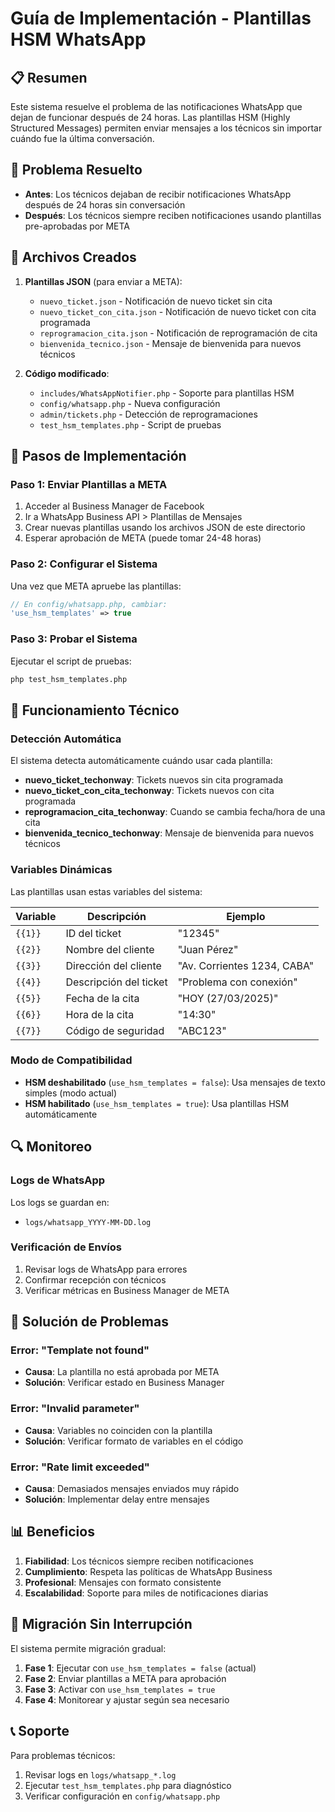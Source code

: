 # Guía de Implementación - Plantillas HSM WhatsApp

## 📋 Resumen

Este sistema resuelve el problema de las notificaciones WhatsApp que dejan de funcionar después de 24 horas. Las plantillas HSM (Highly Structured Messages) permiten enviar mensajes a los técnicos sin importar cuándo fue la última conversación.

## 🎯 Problema Resuelto

- **Antes**: Los técnicos dejaban de recibir notificaciones WhatsApp después de 24 horas sin conversación
- **Después**: Los técnicos siempre reciben notificaciones usando plantillas pre-aprobadas por META

## 📁 Archivos Creados

1. **Plantillas JSON** (para enviar a META):
   - `nuevo_ticket.json` - Notificación de nuevo ticket sin cita
   - `nuevo_ticket_con_cita.json` - Notificación de nuevo ticket con cita programada
   - `reprogramacion_cita.json` - Notificación de reprogramación de cita
   - `bienvenida_tecnico.json` - Mensaje de bienvenida para nuevos técnicos

2. **Código modificado**:
   - `includes/WhatsAppNotifier.php` - Soporte para plantillas HSM
   - `config/whatsapp.php` - Nueva configuración
   - `admin/tickets.php` - Detección de reprogramaciones
   - `test_hsm_templates.php` - Script de pruebas

## 🚀 Pasos de Implementación

### Paso 1: Enviar Plantillas a META

1. Acceder al Business Manager de Facebook
2. Ir a WhatsApp Business API > Plantillas de Mensajes
3. Crear nuevas plantillas usando los archivos JSON de este directorio
4. Esperar aprobación de META (puede tomar 24-48 horas)

### Paso 2: Configurar el Sistema

Una vez que META apruebe las plantillas:

```php
// En config/whatsapp.php, cambiar:
'use_hsm_templates' => true
```

### Paso 3: Probar el Sistema

Ejecutar el script de pruebas:

```bash
php test_hsm_templates.php
```

## 🔧 Funcionamiento Técnico

### Detección Automática

El sistema detecta automáticamente cuándo usar cada plantilla:

- **nuevo_ticket_techonway**: Tickets nuevos sin cita programada
- **nuevo_ticket_con_cita_techonway**: Tickets nuevos con cita programada
- **reprogramacion_cita_techonway**: Cuando se cambia fecha/hora de una cita
- **bienvenida_tecnico_techonway**: Mensaje de bienvenida para nuevos técnicos

### Variables Dinámicas

Las plantillas usan estas variables del sistema:

| Variable | Descripción | Ejemplo |
|----------|-------------|---------|
| `{{1}}` | ID del ticket | "12345" |
| `{{2}}` | Nombre del cliente | "Juan Pérez" |
| `{{3}}` | Dirección del cliente | "Av. Corrientes 1234, CABA" |
| `{{4}}` | Descripción del ticket | "Problema con conexión" |
| `{{5}}` | Fecha de la cita | "HOY (27/03/2025)" |
| `{{6}}` | Hora de la cita | "14:30" |
| `{{7}}` | Código de seguridad | "ABC123" |

### Modo de Compatibilidad

- **HSM deshabilitado** (`use_hsm_templates = false`): Usa mensajes de texto simples (modo actual)
- **HSM habilitado** (`use_hsm_templates = true`): Usa plantillas HSM automáticamente

## 🔍 Monitoreo

### Logs de WhatsApp

Los logs se guardan en:
- `logs/whatsapp_YYYY-MM-DD.log`

### Verificación de Envíos

1. Revisar logs de WhatsApp para errores
2. Confirmar recepción con técnicos
3. Verificar métricas en Business Manager de META

## 🚨 Solución de Problemas

### Error: "Template not found"
- **Causa**: La plantilla no está aprobada por META
- **Solución**: Verificar estado en Business Manager

### Error: "Invalid parameter"
- **Causa**: Variables no coinciden con la plantilla
- **Solución**: Verificar formato de variables en el código

### Error: "Rate limit exceeded"
- **Causa**: Demasiados mensajes enviados muy rápido
- **Solución**: Implementar delay entre mensajes

## 📊 Beneficios

1. **Fiabilidad**: Los técnicos siempre reciben notificaciones
2. **Cumplimiento**: Respeta las políticas de WhatsApp Business
3. **Profesional**: Mensajes con formato consistente
4. **Escalabilidad**: Soporte para miles de notificaciones diarias

## 🔄 Migración Sin Interrupción

El sistema permite migración gradual:

1. **Fase 1**: Ejecutar con `use_hsm_templates = false` (actual)
2. **Fase 2**: Enviar plantillas a META para aprobación
3. **Fase 3**: Activar con `use_hsm_templates = true`
4. **Fase 4**: Monitorear y ajustar según sea necesario

## 📞 Soporte

Para problemas técnicos:
1. Revisar logs en `logs/whatsapp_*.log`
2. Ejecutar `test_hsm_templates.php` para diagnóstico
3. Verificar configuración en `config/whatsapp.php`

